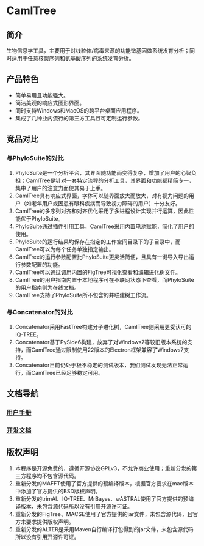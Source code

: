 # CamlTree

## 简介

生物信息学工具，主要用于对线粒体/病毒来源的功能微基因做系统发育分析；同时适用于任意核酸序列和氨基酸序列的系统发育分析。

## 产品特色

+ 简单易用且功能强大。
+ 简洁美观的响应式图形界面。
+ 同时支持Windows和MacOS的跨平台桌面应用程序。
+ 集成了几种业内流行的第三方工具且可定制运行参数。

## 竞品对比

### 与PhyloSuite的对比

1. PhyloSuite是一个分析平台，其界面随功能而变得复杂，增加了用户的心智负担；CamlTree是针对一套特定流程的分析工具，其界面和功能都精简专一，集中了用户的注意力而使其易于上手。
2. CamlTree具有响应式界面，字体可以随界面放大而放大，对有视力问题的用户（如老年用户或因患有眼科疾病而导致视力障碍的用户）十分友好。
3. CamlTree的多序列对齐和对齐优化采用了多进程设计实现并行运算，因此性能优于PhyloSuite。
4. PhyloSuite通过插件引用工具，CamlTree采用内置电池赋能，简化了用户的使用。
5. PhyloSuite的运行结果均保存在指定的工作空间目录下的子目录中，而CamlTree可以为每个任务单独指定输出。
6. CamlTree的运行参数配置比PhyloSuite更灵活简便，且具有一键导入导出运行参数配置的功能。
7. CamlTree可以通过调用内置的FigTree可视化查看和编辑进化树文件。
8. CamlTree的用户指南内置于本地程序可在不联网状态下查看，而PhyloSuite的用户指南则为在线文档。
9. CamlTree支持了PhyloSuite所不包含的并联建树工作流。

### 与Concatenator的对比

1. Concatenator采用FastTree构建分子进化树，CamlTree则采用更受认可的IQ-TREE。
2. Concatenator基于PySide6构建，放弃了对Windows7等较旧版本系统的支持，而CamlTree通过限制使用22版本的Electron框架兼容了Windows7支持。
3. Concatenator目前仍处于极不稳定的测试版本，我们测试发现无法正常运行，而CamlTree已经足够稳定可用。

## 文档导航

### [用户手册](./docs/User.md)

### [开发文档](./docs/Developer.md)

## 版权声明

1. 本程序是开源免费的，遵循开源协议GPLv3，不允许商业使用；重新分发的第三方程序均不包含源代码。
2. 重新分发的MAFFT使用了官方提供的预编译版本，根据官方要求在mac版本中添加了官方提供的BSD版权声明。
3. 重新分发的trimAl、IQ-TREE、MrBayes、wASTRAL使用了官方提供的预编译版本，未包含源代码所以没有引用开源许可证。
4. 重新分发的FigTree、MACSE使用了官方提供的jar文件，未包含源代码，且官方未要求提供版权声明。
5. 重新分发的ALTER是采用Maven自行编译打包得到的jar文件，未包含源代码所以没有引用开源许可证。
